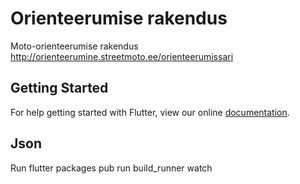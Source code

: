 # Orienteerumise rakendus

Moto-orienteerumise rakendus
http://orienteerumine.streetmoto.ee/orienteerumissari

## Getting Started

For help getting started with Flutter, view our online
[documentation](https://flutter.io/).

## Json

Run flutter packages pub run build_runner watch

